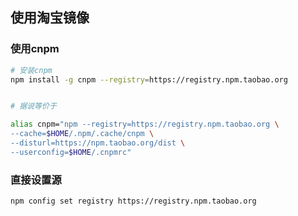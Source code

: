 ## 使用淘宝镜像

### 使用cnpm

```bash
# 安装cnpm
npm install -g cnpm --registry=https://registry.npm.taobao.org


# 据说等价于

alias cnpm="npm --registry=https://registry.npm.taobao.org \
--cache=$HOME/.npm/.cache/cnpm \
--disturl=https://npm.taobao.org/dist \
--userconfig=$HOME/.cnpmrc"

```

### 直接设置源

```bash
npm config set registry https://registry.npm.taobao.org

```
